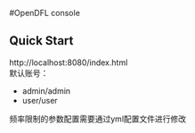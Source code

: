 #OpenDFL console

## Quick Start
http://localhost:8080/index.html  
默认账号：
* admin/admin  
* user/user

频率限制的参数配置需要通过yml配置文件进行修改